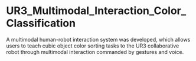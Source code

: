 # UR3_Multimodal_Interaction_Color_Classification
A multimodal human-robot interaction system was developed, which allows users to teach cubic object color sorting tasks to the UR3 collaborative robot through multimodal interaction commanded by gestures and voice.
